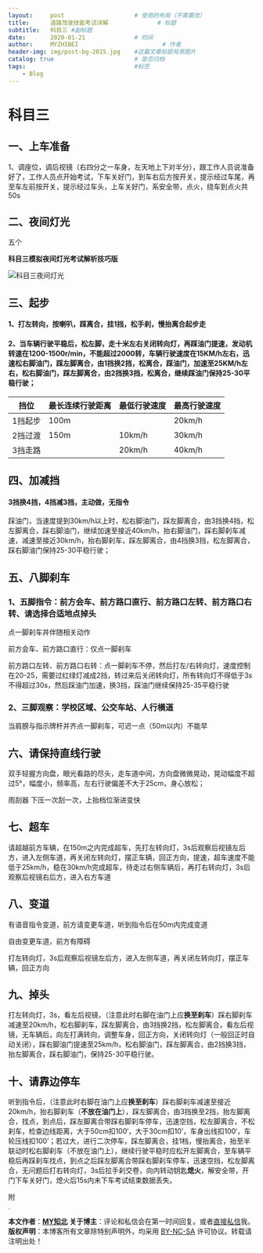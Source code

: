 ```yaml
---
layout:     post   				    # 使用的布局（不需要改）
title:      道路驾驶技能考试详解				# 标题
subtitle:   科目三 #副标题
date:       2020-01-21 				# 时间
author:     MYZHIBEI 						# 作者
header-img: img/post-bg-2015.jpg 	#这篇文章标题背景图片
catalog: true 						# 是否归档
tags:								#标签
    - Blog
---
```


# 科目三

## 一、上车准备

1、调座位，调后视镜（右四分之一车身，左天地上下对半分），跟工作人员说准备好了，工作人员点开始考试，下车关好门，到车右后方按开关，提示经过车尾，再至车左前按开关，提示经过车头，上车关好门，系安全带，点火，绕车到点火共50s

## 二、夜间灯光

五个

**科目三模拟夜间灯光考试解析技巧版**

![科目三夜间灯光](https://gitee.com/myzhibei/img/raw/master/%E7%A7%91%E7%9B%AE%E4%B8%89%E5%A4%9C%E9%97%B4%E7%81%AF%E5%85%89.png)

## 三、起步

#### 1、打左转向，按喇叭，踩离合，挂1挡，松手刹，慢抬离合起步走

#### 2、当车辆行驶平稳后，松左脚，走十米左右关闭转向灯，再踩油门提速，发动机转速在1200-1500r/min，不能超过2000转，车辆行驶速度在15KM/h左右，迅速松右脚油门，踩左脚离合，由1挡换2挡，松离合，踩油门，加速至25KM/h左右，松右脚油门，踩左脚离合，由2挡换3挡，松离合，继续踩油门保持25-30平稳行驶；

| 挡位    | 最长连续行驶距离 | 最低行驶速度 | 最高行驶速度 |
| ------- | ---------------- | ------------ | ------------ |
| 1挡起步 | 100m             |              | 20km/h       |
| 2挡过渡 | 150m             | 10km/h       | 30km/h       |
| 3挡走路 |                  | 20km/h       | 40km/h       |

## 四、加减挡

#### 3挡换4挡，4挡减3挡，主动做，无指令

踩油门，当速度提到30km/h以上时，松右脚油门，踩左脚离合，由3挡换4挡，松左脚离合，踩右脚油门，继续加速至接近40km/h，抬右脚油门，踩右脚刹车减速，减速至接近30km/h，抬右脚刹车，踩左脚离合，由4挡换3挡，松左脚离合，踩右脚油门保持25-30平稳行驶；

## 五、八脚刹车

### 1、五脚指令：前方会车、前方路口直行、前方路口左转、前方路口右转、请选择合适地点掉头

点一脚刹车并伴随相关动作

前方会车、前方路口直行：仅点一脚刹车

前方路口左转、前方路口右转：点一脚刹车不停，然后打左/右转向灯，速度控制在20-25，需要过红绿灯减成2挡，转过来后关闭转向灯，所有转向灯不得低于3s不得超过30s，然后踩油门加速，换3挡，踩油门继续保持25-35平稳行驶

### 2、三脚观察：学校区域、公交车站、人行横道

当肩膀与指示牌杆并齐点一脚刹车，可迟一点（50m以内）不能早

## 六、请保持直线行驶

双手轻握方向盘，眼光看路的尽头，走车道中间，方向盘微微晃动，晃动幅度不超过5°，幅度小，频率高，左右行驶偏差不大于25cm，身心放松；

雨刮器 下压一次刮一次，上抬档位渐进变快

## 七、超车

请超越前方车辆，在150m之内完成超车，先打左转向灯，3s后观察后视镜左后方，进入左侧车道，再关闭左转向灯，摆正车辆，回正方向，提速，超车速度不能低于25km/h，稳在30km/h完成超车，待走过右侧车辆后，再打右转向灯，3s后观察后视镜右后方，进入右方车道

## 八、变道

有语音指令变道，前方请变更车道，听到指令后在50m内完成变道

自由变更车道，前方有障碍

打左转向灯，3s后观察后视镜左后方，进入左侧车道，再关闭左转向灯，摆正车辆，回正方向

## 九、掉头

打左转向灯，3s，看左后视镜，（注意此时右脚在油门上应**换至刹车**）踩右脚刹车减速至20km/h，松右脚刹车，踩左脚离合，由3挡换2挡，松左脚离合，看左后视镜，无车辆后，向左打满转向，调整车身，回正方向，关闭转向灯（一般回正时自动关闭），踩右脚油门提速至25km/h，松右脚油门，踩左脚离合，由2挡换3挡，抬左脚离合，踩右脚油门，保持25-30平稳行驶。

## 十、请靠边停车

听到指令后，（注意此时右脚在油门上应**换至刹车**）踩右脚刹车减速至接近20km/h，抬右脚刹车（**不放在油门上**），踩左脚离合，由3挡换至2挡，抬左脚离合，找点，到点后，踩左脚离合带踩右脚刹车停车，迅速空挡，松左脚离合，不松刹车，检查边线距离，大于50cm扣100‘，大于30cm扣10’，车身出线扣100‘，车轮压线扣100’；若过大，进行二次停车，踩左脚离合，挂1档，慢抬离合，抬至半联动时松右脚刹车（不放在油门上），继续行驶平稳时应松开左脚离合，至车辆平稳后再踩刹车找点，到点之后踩左脚离合带踩右脚刹车停车，迅速空挡，松左脚离合，无问题后打右转向灯，3s后拉手刹交卷，向内转动钥匙**熄火**，解安全带，开门下车关好门，熄火后15s内未下车考试结束数据丢失。



附

[松滋金投考场科目三3条线路详解]:(https://mp.weixin.qq.com/s?__biz=MzIxNDE4OTQxMw==&mid=2650406702&idx=1&sn=2d699af23168ed25b0233777616ed801&chksm=8fa60b24b8d18232fa86a176c2d69a571c6d4bb7af2c8585fa9fd7ac476b725006eb77819d0c&mpshare=1&scene=23&srcid=0824mKsQNKwuYxI0wZsS9gG1&sharer_sharetime=1611210963625&sharer_shareid=71d4cc932c31e751bb4d7630baee9773#rd)



<img src="https://gitee.com/myzhibei/img/raw/master/my%E7%9F%A5%E5%8C%97.png" alt="img" style="zoom: 10%;" />

**本文作者**：**[MY知北](https://myzhibei.github.io)**
**关于博主**：评论和私信会在第一时间回复。或者[直接私信](https://msg.cnblogs.com/msg/send/myzhibei)我。
**版权声明**：本博客所有文章除特别声明外，均采用 [BY-NC-SA](https://creativecommons.org/licenses/by-nc-nd/4.0/) 许可协议。转载请注明出处！











